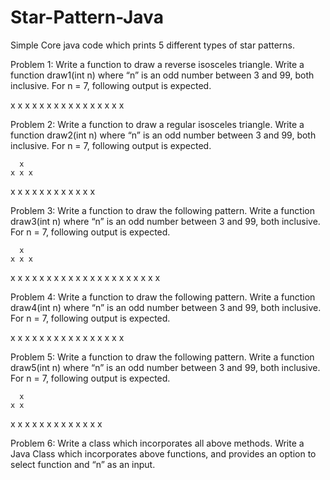 # Star-Pattern-Java
Simple Core java code which prints 5 different types of star patterns.

Problem 1: Write a function to draw a reverse isosceles triangle.
Write a function draw1(int n) where “n” is an odd number between 3 and 99, both inclusive. For
n = 7, following output is expected.

x x x x x x x
  x x x x x
    x x x
      x


Problem 2: Write a function to draw a regular isosceles triangle.
Write a function draw2(int n) where “n” is an odd number between 3 and 99, both inclusive. For
n = 7, following output is expected.
      
      x
    x x x
  x x x x x
x x x x x x x

Problem 3: Write a function to draw the following pattern.
Write a function draw3(int n) where “n” is an odd number between 3 and 99, both inclusive. For
n = 7, following output is expected.
     
      x
    x x x
  x x x x x
x x x x x x x
  x x x x x
    x x x
      x

Problem 4: Write a function to draw the following pattern.
Write a function draw4(int n) where “n” is an odd number between 3 and 99, both inclusive. For
n = 7, following output is expected.

x
x x
x x x
x x x x
x x x
x x
x



Problem 5: Write a function to draw the following pattern.
Write a function draw5(int n) where “n” is an odd number between 3 and 99, both inclusive. For
n = 7, following output is expected.
      
      x
    x x
  x x x
x x x x
  x x x
    x x 
      x
      
Problem 6: Write a class which incorporates all above methods.
Write a Java Class which incorporates above functions, and provides an option to select function
and “n” as an input.
